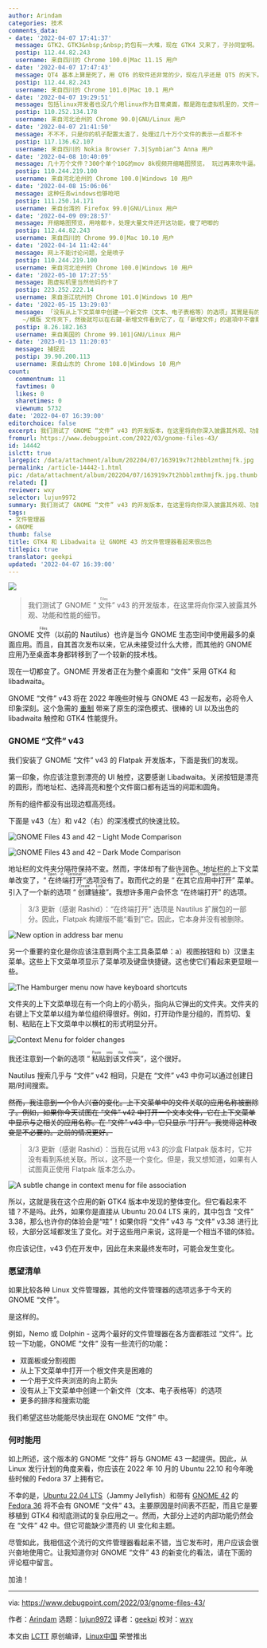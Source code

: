 ```yaml
---
author: Arindam
categories: 技术
comments_data:
- date: '2022-04-07 17:41:37'
  message: GTK2、GTK3&nbsp;&nbsp;的包有一大堆，现在 GTK4 又来了，子孙同堂啊。
  postip: 112.44.82.243
  username: 来自四川的 Chrome 100.0|Mac 11.15 用户
- date: '2022-04-07 17:47:43'
  message: QT4 基本上算是死了，用 QT6 的软件还非常的少，现在几乎还是 QT5 的天下。
  postip: 112.44.82.243
  username: 来自四川的 Chrome 101.0|Mac 10.1 用户
- date: '2022-04-07 19:29:51'
  message: 包括linux开发者也没几个用linux作为日常桌面，都是跑在虚拟机里的，文件一多，就卡成狗了。
  postip: 110.252.134.178
  username: 来自河北沧州的 Chrome 90.0|GNU/Linux 用户
- date: '2022-04-07 21:41:50'
  message: 不不不，只是你的机子配置太渣了，处理过几十万个文件的表示一点都不卡
  postip: 117.136.62.107
  username: 来自四川的 Nokia Browser 7.3|Symbian^3 Anna 用户
- date: '2022-04-08 10:40:09'
  message: 几十万个文件？300个单个10G的mov 8k视频开缩略图预览， 玩过再来吹牛逼。
  postip: 110.244.219.100
  username: 来自河北沧州的 Chrome 100.0|Windows 10 用户
- date: '2022-04-08 15:06:06'
  message: 这种任务windows也够呛吧
  postip: 111.250.14.171
  username: 来自台湾的 Firefox 99.0|GNU/Linux 用户
- date: '2022-04-09 09:28:57'
  message: 开缩略图预览，用啥都卡，处理大量文件还开这功能，傻了吧唧的
  postip: 112.44.82.243
  username: 来自四川的 Chrome 99.0|Mac 10.10 用户
- date: '2022-04-14 11:42:44'
  message: 网上不能讨论问题，全是喷子
  postip: 110.244.219.100
  username: 来自河北沧州的 Chrome 100.0|Windows 10 用户
- date: '2022-05-10 17:27:55'
  message: 跑虚拟机里当然他妈的卡了
  postip: 223.252.222.14
  username: 来自浙江杭州的 Chrome 101.0|Windows 10 用户
- date: '2022-05-15 13:29:03'
  message: 「没有从上下文菜单中创建一个新文件（文本、电子表格等）的选项」其實是有的，Nautilus的新建文件是依賴於home下的「模版」文件夾的，你可以將任何空白文件添加到
    ~/模版 文件夾下，然後就可以在右鍵-新增文件看到它了，在「新增文件」的選項中不會顯示擴展名，只會顯示文件名。他的原理是從「模版」文件夾複製一份到你要創建的目錄，你甚至可以把常用的模版，例如合同的模版很方便的添加到右鍵
  postip: 8.26.182.163
  username: 来自美国的 Chrome 99.101|GNU/Linux 用户
- date: '2023-01-13 11:20:03'
  message: 捕捉云
  postip: 39.90.200.113
  username: 来自山东的 Chrome 108.0|Windows 10 用户
count:
  commentnum: 11
  favtimes: 0
  likes: 0
  sharetimes: 0
  viewnum: 5732
date: '2022-04-07 16:39:00'
editorchoice: false
excerpt: 我们测试了 GNOME “文件” v43 的开发版本，在这里将向你深入披露其外观、功能和性能的细节。
fromurl: https://www.debugpoint.com/2022/03/gnome-files-43/
id: 14442
islctt: true
largepic: /data/attachment/album/202204/07/163919x7t2hbblzmthmjfk.jpg
permalink: /article-14442-1.html
pic: /data/attachment/album/202204/07/163919x7t2hbblzmthmjfk.jpg.thumb.jpg
related: []
reviewer: wxy
selector: lujun9972
summary: 我们测试了 GNOME “文件” v43 的开发版本，在这里将向你深入披露其外观、功能和性能的细节。
tags:
- 文件管理器
- GNOME
thumb: false
title: GTK4 和 Libadwaita 让 GNOME 43 的文件管理器看起来很出色
titlepic: true
translator: geekpi
updated: '2022-04-07 16:39:00'
---
```


![](/data/attachment/album/202204/07/163919x7t2hbblzmthmjfk.jpg)



> 
> 我们测试了 GNOME “<ruby> 文件 <rt>  Files </rt></ruby>” v43 的开发版本，在这里将向你深入披露其外观、功能和性能的细节。
> 
> 
> 


GNOME <ruby> 文件 <rt>  Files </rt></ruby>（以前的 Nautilus）也许是当今 GNOME 生态空间中使用最多的桌面应用。而且，自其首次发布以来，它从未接受过什么大修，而其他的 GNOME 应用乃至桌面本身都转移到了一个较新的技术栈。


现在一切都变了。GNOME 开发者正在为整个桌面和 “文件” 采用 GTK4 和 libadwaita。


GNOME “文件” v43 将在 2022 年晚些时候与 GNOME 43 一起发布，必将令人印象深刻。这个急需的 [重制](https://gitlab.gnome.org/GNOME/nautilus) 带来了原生的深色模式、很棒的 UI 以及出色的 libadwaita 触控和 GTK4 性能提升。


### GNOME “文件” v43


我们安装了 GNOME “文件” v43 的 Flatpak 开发版本，下面是我们的发现。


第一印象，你应该注意到漂亮的 UI 触控，这要感谢 Libadwaita。关闭按钮是漂亮的圆形，而地址栏、选择高亮和整个文件窗口都有适当的间距和圆角。


所有的组件都没有出现边框高亮线。


下面是 v43（左）和 v42（右）的深浅模式的快速比较。


![GNOME Files 43 and 42 – Light Mode Comparison](/data/attachment/album/202204/07/163939hn1u8fjxomp9dgcg.jpg)


![GNOME Files 43 and 42 – Dark Mode Comparison](/data/attachment/album/202204/07/163939npqa5xdrypd8nq85.jpg)


地址栏的文件夹分隔符保持不变。然而，字体却有了些许润色。地址栏的上下文菜单改变了，“<ruby> 在终端打开 <rt>  Open in Terminal </rt></ruby>”选项没有了。取而代之的是 “<ruby> 在其它应用中打开 <rt>  Open in Other application </rt></ruby>” 菜单。引入了一个新的选项 “<ruby> 创建链接 <rt>  Create Link </rt></ruby>”。我想许多用户会怀念 “在终端打开” 的选项。



> 
> 3/3 更新（感谢 Rashid）：“在终端打开” 选项是 Nautilus 扩展包的一部分。因此，Flatpak 构建版不能“看到”它。因此，它本身并没有被删除。
> 
> 
> 


![New option in address bar menu](/data/attachment/album/202204/07/163939ybkcuzacbscufgwb.jpg)


另一个重要的变化是你应该注意到两个主工具条菜单：a）视图按钮和 b）汉堡主菜单。这些上下文菜单项显示了菜单项及键盘快捷键。这也使它们看起来更显眼一些。


![The Hamburger menu now have keyboard shortcuts](/data/attachment/album/202204/07/163939qrskcnnqfg71rnio.jpg)


文件夹的上下文菜单现在有一个向上的小箭头，指向从它弹出的文件夹。文件夹的右键上下文菜单以组为单位组织得很好。例如，打开动作是分组的，而剪切、复制、粘贴在上下文菜单中以横杠的形式明显分开。


![Context Menu for folder changes](/data/attachment/album/202204/07/163939coplpegg3olw225b.jpg)


我还注意到一个新的选项 “<ruby> 粘贴到该文件夹 <rt>  Paste into the folder </rt></ruby>”，这个很好。


Nautilus 搜索几乎与 “文件” v42 相同，只是在 “文件” v43 中你可以通过创建日期/时间搜索。


~~然而，我注意到一个令人兴奋的变化。上下文菜单中的文件关联的应用名称被删除了。例如，如果你今天试图在 “文件” v42 中打开一个文本文件，它在上下文菜单中显示与之相关的应用名称。在 “文件” v43 中，它只显示 “打开”。我觉得这种改变是不必要的。之前的情况更好。~~



> 
> 3/3 更新（感谢 Rashid）：当我在试用 v43 的沙盒 Flatpak 版本时，它并没有看到系统关联。所以，这不是一个变化。但是，我又想知道，如果有人试图真正使用 Flatpak 版本怎么办。
> 
> 
> 


![A subtle change in context menu for file association](/data/attachment/album/202204/07/163940la6o4i2vrmckux4a.jpg)


所以，这就是我在这个应用的新 GTK4 版本中发现的整体变化。但它看起来不错？不是吗。此外，如果你是直接从 Ubuntu 20.04 LTS 来的，其中包含 “文件” 3.38，那么也许你的体验会是“哇”！如果你将 “文件” v43 与 “文件” v3.38 进行比较，大部分区域都发生了变化。对于这些用户来说，这将是一个相当不错的体验。


你应该记住，v43 仍在开发中，因此在未来最终发布时，可能会发生变化。


### 愿望清单


如果比较各种 Linux 文件管理器，其他的文件管理器的选项远多于今天的 GNOME “文件”。


是这样的。


例如，Nemo 或 Dolphin - 这两个最好的文件管理器在各方面都胜过 “文件”。比较一下功能，GNOME “文件” 没有一些流行的功能：


* 双面板或分割视图
* 从上下文菜单中打开一个根文件夹是困难的
* 一个用于文件夹浏览的向上箭头
* 没有从上下文菜单中创建一个新文件（文本、电子表格等）的选项
* 更多的排序和搜索功能


我们希望这些功能能尽快出现在 GNOME “文件” 中。


### 何时能用


如上所述，这个版本的 GNOME “文件” 将与 GNOME 43 一起提供。因此，从 Linux 发行计划的角度来看，你应该在 2022 年 10 月的 Ubuntu 22.10 和今年晚些时候的 Fedora 37 上拥有它。


不幸的是，[Ubuntu 22.04 LTS](https://www.debugpoint.com/2022/01/ubuntu-22-04-lts/)（Jammy Jellyfish）和带有 [GNOME 42](https://www.debugpoint.com/2021/12/gnome-42/) 的 [Fedora 36](https://www.debugpoint.com/2022/02/fedora-36/) 将不会有 GNOME “文件” 43。主要原因是时间表不匹配，而且它是要移植到 GTK4 和彻底测试的复杂应用之一。然而，大部分上述的内部功能仍然会在 “文件” 42 中。但它可能缺少漂亮的 UI 变化和主题。


尽管如此，我相信这个流行的文件管理器看起来不错，当它发布时，用户应该会很兴奋地使用它。让我知道你对 GNOME “文件” 43 的新变化的看法，请在下面的评论框中留言。


加油！




---


via: <https://www.debugpoint.com/2022/03/gnome-files-43/>


作者：[Arindam](https://www.debugpoint.com/author/admin1/) 选题：[lujun9972](https://github.com/lujun9972) 译者：[geekpi](https://github.com/geekpi) 校对：[wxy](https://github.com/wxy)


本文由 [LCTT](https://github.com/LCTT/TranslateProject) 原创编译，[Linux中国](https://linux.cn/) 荣誉推出